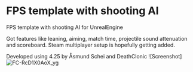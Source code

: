 # FPS template with shooting AI
 FPS template with shooting AI for UnrealEngine
 
Got features like leaning, aiming, match time, projectile sound attenuation and scoreboard. 
Steam multiplayer setup is hopefully getting added. 
 
 Developed using 4.25 by Åsmund Schei and DeathClonic 
![Screenshot]![FC-RcD1X0AoX_yg](https://user-images.githubusercontent.com/2607194/139557246-ebfee763-3639-44f1-805d-8046f3dfbf6f.jpg)
